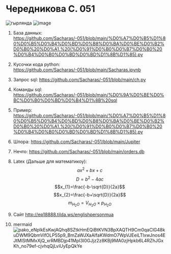 # Чередникова С. 051
![гырлянда](https://user-images.githubusercontent.com/114468843/207239280-09e0f696-7f88-43f6-bcb6-248667eda0c7.gif)
    ![image](https://user-images.githubusercontent.com/114468843/192453967-35a43f2a-ce86-4d20-a46a-7deb1cca6782.png)




 1) База данных: https://github.com/Sacharas/-051/blob/main/%D0%A7%D0%B5%D1%80%D0%B5%D0%B4%D0%BD%D0%B8%D0%BA%D0%BE%D0%B2%D0%B0%20%D0%A1.%20(%D0%91%D0%B0%D0%B7%D0%B0%20%D0%B4%D0%B0%D0%BD%D0%BD%D1%8B%D1%85).py
 2) Кусочки кода python: https://github.com/Sacharas/-051/blob/main/Sacharas.ipynb
 3) Запрос sql: https://github.com/Sacharas/-051/blob/main/ch.py
 4) Команды sql: https://github.com/Sacharas/-051/blob/main/%D0%9A%D0%BE%D0%BC%D0%B0%D0%BD%D0%B4%D1%8B%20sql
5) Пример: https://github.com/Sacharas/-051/blob/main/%D0%A7%D0%B5%D1%80%D0%B5%D0%B4%D0%BD%D0%B8%D0%BA%D0%BE%D0%B2%D0%B0%20%D0%A1.%20(%D0%91%D0%B0%D0%B7%D0%B0%20%D0%B4%D0%B0%D0%BD%D0%BD%D1%8B%D1%85).py
6) Шпора: https://github.com/Sacharas/-051/blob/main/Jupiter
7) Нечто: https://github.com/Sacharas/-051/blob/main/orders.db

8) Latex (Дальше для математикоу):
  $$ax^2+bx+c$$ 
 $$D=b^2-4ac$$ 
$$x_{1}=\frac{-b-\sqrt{D}}{2a}$$ 
$$x_{2}=\frac{-b+\sqrt{D}}{2a}$$ 
$$m_{H_{2}O}=V_{H_{2}O} \times p_{H_{2}O}$$
9) Сайт http://ep18888.tilda.ws/englishpersonmua
10) mermaid 
![pako_eNplkEsKwjAQhq8SZtkHmEQiBtKVN3BpXAQTH9Cm0qaClG48kuDWM9QbmVifOLP55p9_BmZaWJXaAIfaKWdmO7WpVJEeiLTIxwJnos4EJtMlStMMxXjQ_xrRMBDjp41MpI3I0GJjz2z8KBj9MA0zjHpkb6L4RZhJGxKh_no79ef-cjvhqQjLviUyEpQkYe](https://user-images.githubusercontent.com/114468843/208601635-32e0b7e8-cdce-4275-ba8f-73082a2b9223.png)



